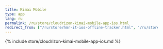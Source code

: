 ```yaml
---
title: Kimai Mobile
type: app 
lang: ru
permalink: /ru/store/cloudrizon-kimai-mobile-app-ios.html
redirect_from: ["/ru/store/hmr-it-ios-offline-tracker.html", "/ru/store/mr-it-ios-offline-tracker.html"]
---
```


{% include store/cloudrizon-kimai-mobile-app-ios.md %}
